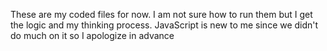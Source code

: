 These are my coded files for now. I am not sure how to run them but I get the logic and my thinking process. JavaScript is new to me since we didn't do much on it so I apologize in advance 
